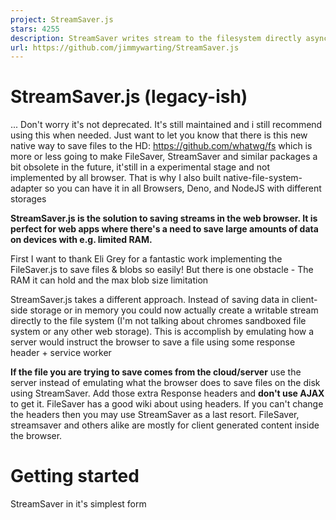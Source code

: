 ```yaml
---
project: StreamSaver.js
stars: 4255
description: StreamSaver writes stream to the filesystem directly asynchronous
url: https://github.com/jimmywarting/StreamSaver.js
---
```


StreamSaver.js (legacy-ish)
===========================

... Don't worry it's not deprecated. It's still maintained and i still recommend using this when needed. Just want to let you know that there is this new native way to save files to the HD: https://github.com/whatwg/fs which is more or less going to make FileSaver, StreamSaver and similar packages a bit obsolete in the future, it'still in a experimental stage and not implemented by all browser. That is why I also built native-file-system-adapter so you can have it in all Browsers, Deno, and NodeJS with different storages

**StreamSaver.js is the solution to saving streams in the web browser. It is perfect for web apps where there's a need to save large amounts of data on devices with e.g. limited RAM.**

First I want to thank Eli Grey for a fantastic work implementing the FileSaver.js to save files & blobs so easily! But there is one obstacle - The RAM it can hold and the max blob size limitation

StreamSaver.js takes a different approach. Instead of saving data in client-side storage or in memory you could now actually create a writable stream directly to the file system (I'm not talking about chromes sandboxed file system or any other web storage). This is accomplish by emulating how a server would instruct the browser to save a file using some response header + service worker

**If the file you are trying to save comes from the cloud/server** use the server instead of emulating what the browser does to save files on the disk using StreamSaver. Add those extra Response headers and **don't use AJAX** to get it. FileSaver has a good wiki about using headers. If you can't change the headers then you may use StreamSaver as a last resort. FileSaver, streamsaver and others alike are mostly for client generated content inside the browser.

Getting started
===============

StreamSaver in it's simplest form

<script src\="https://cdn.jsdelivr.net/npm/web-streams-polyfill@2.0.2/dist/ponyfill.min.js"\></script\>
<script src\="https://cdn.jsdelivr.net/npm/streamsaver@2.0.3/StreamSaver.min.js"\></script\>
<script\>
  import streamSaver from 'streamsaver'
  const streamSaver \= require('streamsaver')
  const streamSaver \= window.streamSaver
</script\>
<script\>
  const uInt8 \= new TextEncoder().encode('StreamSaver is awesome')

  // streamSaver.createWriteStream() returns a writable byte stream
  // The WritableStream only accepts Uint8Array chunks
  // (no other typed arrays, arrayBuffers or strings are allowed)
  const fileStream \= streamSaver.createWriteStream('filename.txt', {
    size: uInt8.byteLength, // (optional filesize) Will show progress
    writableStrategy: undefined, // (optional)
    readableStrategy: undefined  // (optional)
  })

  if (manual) {
    const writer \= fileStream.getWriter()
    writer.write(uInt8)
    writer.close()
  } else {
    // using Response can be a great tool to convert
    // mostly anything (blob, string, buffers) into a byte stream
    // that can be piped to StreamSaver
    //
    // You could also use a transform stream that would sit
    // between and convert everything to Uint8Arrays
    new Response('StreamSaver is awesome').body
      .pipeTo(fileStream)
      .then(success, error)
  }
</script\>

Some browser have ReadableStream but not WritableStream. web-streams-polyfill can fix this gap. It's better to load the ponyfill instead of the polyfill and override the existing implementation because StreamSaver works better when a native ReadableStream is transferable to the service worker. hopefully MattiasBuelens will fix the missing implementations instead of overriding the existing. If you think you can help out here is the issue

Best practice
-------------

**Use https** if you can. That way you don't have to open the man in the middle in a popup to install the service worker from another secure context. Popups are often blocked but if you can't it's best that you **initiate the `createWriteStream` on user interaction**. Even if you don't have any data ready - this is so that you can get around the popup blockers. (In secure context this don't matter) Another benefit of using https is that the mitm-iframe can ping the service worker to prevent it from going idle. (worker goes idle after 30 sec in firefox, 5 minutes in blink) but also this won't mater if the browser supports transferable streams throught postMessage since service worker don't have to handle any logic. (the stream that you transfer to the service worker will be the stream we respond with)

**Handle unload event** when user leaves the page. The download gets broken when you leave the page. Because it looks like a regular native download process some might think that it's okey to leave the page beforehand since it's is downloading in the background directly from some a server, but it isn't.

// abort so it dose not look stuck
window.onunload \= () \=> {
  writableStream.abort()
  // also possible to call abort on the writer you got from \`getWriter()\`
  writer.abort()
}

window.onbeforeunload \= evt \=> {
  if (!done) {
    evt.returnValue \= \`Are you sure you want to leave?\`;
  }
}

Note that when using insecure context StreamSaver will navigate to the download url instead of using an hidden iframe to initiate the download, this will trigger the `onbefureunload` event when the download starts, but it will not call the `onunload` event... In secure context you can add this handler immediately. Otherwise this has to be added sometime later.

Configuration
=============

There a some few settings you can apply to StreamSaver to configure what it should use

// StreamSaver can detect and use the Ponyfill that is loaded from the cdn.
streamSaver.WritableStream \= streamSaver.WritableStream
streamSaver.TransformStream \= streamSaver.TransformStream
// if you decide to host mitm + sw yourself
streamSaver.mitm \= 'https://example.com/custom\_mitm.html'

Examples
========

There are a few examples in the examples directory

-   Saving audio or video stream using mediaRecorder
-   Piping a fetch response to StreamSaver
-   Write as you type
-   Saving a blob/file
-   Saving a file using webtorrent
-   Saving multiple files as a zip
-   slowly write 1 byte / sec

In the wild

-   Adding ID3 tag to mp3 file on the fly - by Artyom Egorov

How does it work?
=================

There is no magical `saveAs()` function that saves a stream, file or blob. (at least not if/when native-filesystem api becomes available) The way we mostly save Blobs/Files today is with the help of Object URLs and `a[download]` attribute FileSaver.js takes advantage of this and create a convenient `saveAs(blob, filename)`. fantastic! But you can't create a objectUrl from a stream and attach it to a link...

link \= document.createElement('a')
link.href \= URL.createObjectURL(stream) // DOES NOT WORK
link.download \= 'filename'
link.click() // Save

So the one and only other solution is to do what the server does: Send a stream with `Content-Disposition` header to tell the browser to save the file. But we don't have a server or the content isn't on a server! So the solution is to create a service worker that can intercept request and use respondWith() and act as a server.  
But a service workers are only allowed in secure contexts and it requires some effort to put up. Most of the time you are working in the main thread and the service worker are only alive for < 5 minutes before it goes idle.  

1.  So StreamSaver creates a own man in the middle that installs the service worker in a secure context hosted on github static pages. either from a iframe (in secure context) or a new popup if your page is insecure.
2.  Transfer the stream (or DataChannel) over to the service worker using postMessage.
3.  And then the worker creates a download link that we then open.

if a "transferable" readable stream was not passed to the service worker then the mitm will also try to keep the service worker alive by pinging it every x second to prevent it from going idle.

To test this locally, spin up a local server  
(we don't use any pre compiler or such)

# A simple php or python server is enough
php -S localhost:3001
python -m SimpleHTTPServer 3001
# then open localhost:3001/example.html
